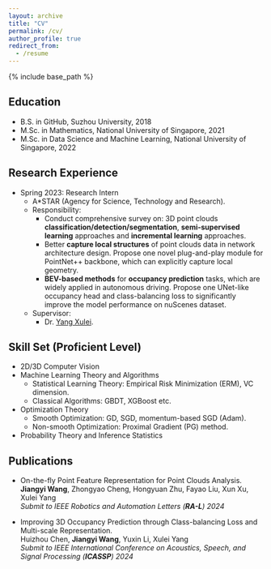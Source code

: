 ```yaml
---
layout: archive
title: "CV"
permalink: /cv/
author_profile: true
redirect_from:
  - /resume
---
```


{% include base_path %}

## Education
* B.S. in GitHub, Suzhou University, 2018
* M.Sc. in Mathematics, National University of Singapore, 2021
* M.Sc. in Data Science and Machine Learning, National University of Singapore, 2022

## Research Experience
* Spring 2023: Research Intern
  * A*STAR (Agency for Science, Technology and Research).
  * Responsibility:
    * Conduct comprehensive survey on: 3D point clouds <b>classification/detection/segmentation</b>, <b>semi-supervised learning</b> approaches and <b>incremental learning</b> approaches.  
    * Better <b>capture local structures</b> of point clouds data in network architecture design. Propose one novel plug-and-play module for PointNet++ backbone, which can explicitly capture local geometry.
    * <b>BEV-based methods</b> for <b>occupancy prediction</b> tasks, which are widely applied in autonomous driving. Propose one UNet-like occupancy head and class-balancing loss to significantly improve the model performance on nuScenes dataset.
  * Supervisor:
    * Dr. [Yang Xulei](https://scholar.google.com.sg/citations?user=tXkwIK8AAAAJ&hl=en).
 
## Skill Set (Proficient Level)
* 2D/3D Computer Vision
* Machine Learning Theory and Algorithms
  * Statistical Learning Theory: Empirical Risk Minimization (ERM), VC dimension.
  * Classical Algorithms: GBDT, XGBoost etc.
* Optimization Theory
  * Smooth Optimization: GD, SGD, momentum-based SGD (Adam).
  * Non-smooth Optimization: Proximal Gradient (PG) method.
* Probability Theory and Inference Statistics

## Publications
  * On-the-fly Point Feature Representation for Point Clouds Analysis. \
  **Jiangyi Wang**, Zhongyao Cheng, Hongyuan Zhu, Fayao Liu, Xun Xu, Xulei Yang \
  *Submit to IEEE Robotics and Automation Letters (**RA-L**) 2024*

  * Improving 3D Occupancy Prediction through Class-balancing Loss and Multi-scale Representation. \
  Huizhou Chen, **Jiangyi Wang**, Yuxin Li, Xulei Yang \
  *Submit to IEEE International Conference on Acoustics, Speech, and Signal Processing  (**ICASSP**) 2024*
  
